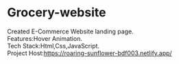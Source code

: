 # Grocery-website                                                                                                                                                       
Created E-Commerce Website landing page.                                                                                                                                  
Features:Hover Animation.                                                                                                                                                 
Tech Stack:Html,Css,JavaScript.                                                                                                                                           
Project Host:https://roaring-sunflower-bdf003.netlify.app/
